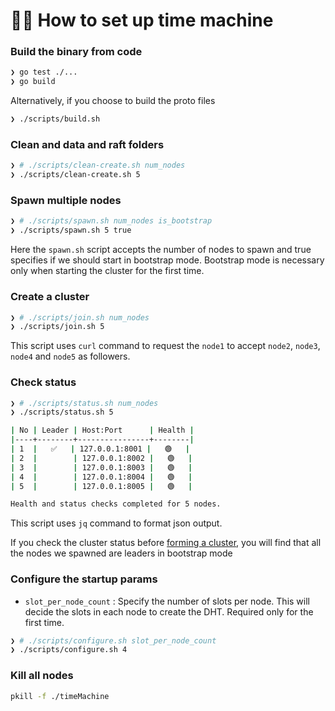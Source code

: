 # 👩‍🏭 How to set up time machine

### Build the binary from code
```bash
❯ go test ./...
❯ go build
```
Alternatively, if you choose to build the proto files 
```bash
❯ ./scripts/build.sh
```

### Clean and data and raft folders
```bash
❯ # ./scripts/clean-create.sh num_nodes
❯ ./scripts/clean-create.sh 5
```

### Spawn multiple nodes
```bash
❯ # ./scripts/spawn.sh num_nodes is_bootstrap 
❯ ./scripts/spawn.sh 5 true 
```
Here the `spawn.sh` script accepts the number of nodes to spawn and true specifies if we should start in bootstrap mode. Bootstrap mode is necessary only when starting the cluster for the first time.

### Create a cluster
```bash
❯ # ./scripts/join.sh num_nodes
❯ ./scripts/join.sh 5
```
This script uses `curl` command to request the `node1` to accept `node2`, `node3`, `node4` and `node5` as followers.

### Check status
```bash
❯ # ./scripts/status.sh num_nodes
❯ ./scripts/status.sh 5

| No | Leader | Host:Port      | Health |
|----+--------+----------------+--------|
| 1  |   ✅   | 127.0.0.1:8001 |   🟢   |
| 2  |        | 127.0.0.1:8002 |   🟢   |
| 3  |        | 127.0.0.1:8003 |   🟢   |
| 4  |        | 127.0.0.1:8004 |   🟢   |
| 5  |        | 127.0.0.1:8005 |   🟢   |

Health and status checks completed for 5 nodes.
```
This script uses `jq` command to format json output.

If you check the cluster status before [forming a cluster](#create-a-cluster), you will find that all the nodes we spawned are leaders in bootstrap mode

### Configure the startup params

* `slot_per_node_count` : Specify the number of slots per node. This will decide the slots in each node to create the DHT. Required only for the first time. 

```bash
❯ # ./scripts/configure.sh slot_per_node_count
❯ ./scripts/configure.sh 4
```

### Kill all nodes
```bash
pkill -f ./timeMachine
```